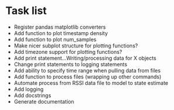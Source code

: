 # Task list

* Register pandas matplotlib converters
* Add function to plot timestamp density
* Add function to plot num_samples
* Make nicer subplot structure for plotting functions?
* Add timezone support for plotting functions?
* Add print statement...Writing/processing data for X objects
* Change print statements to logging statements
* Add ability to specify time range when pulling data from files
* Add function to process files (wrapping up other commands)
* Automate process from RSSI data file to model to state estimate
* Add logging
* Add docstrings
* Generate documentation
